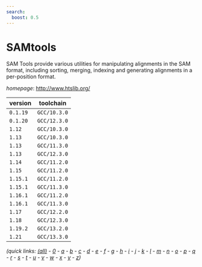 ```yaml
---
search:
  boost: 0.5
---
```

# SAMtools

SAM Tools provide various utilities for manipulating alignments in the SAM format,  including sorting, merging, indexing and generating alignments in a per-position format.

*homepage*: <http://www.htslib.org/>

version | toolchain
--------|----------
``0.1.19`` | ``GCC/10.3.0``
``0.1.20`` | ``GCC/12.3.0``
``1.12`` | ``GCC/10.3.0``
``1.13`` | ``GCC/10.3.0``
``1.13`` | ``GCC/11.3.0``
``1.13`` | ``GCC/12.3.0``
``1.14`` | ``GCC/11.2.0``
``1.15`` | ``GCC/11.2.0``
``1.15.1`` | ``GCC/11.2.0``
``1.15.1`` | ``GCC/11.3.0``
``1.16.1`` | ``GCC/11.2.0``
``1.16.1`` | ``GCC/11.3.0``
``1.17`` | ``GCC/12.2.0``
``1.18`` | ``GCC/12.3.0``
``1.19.2`` | ``GCC/13.2.0``
``1.21`` | ``GCC/13.3.0``


*(quick links: [(all)](../index.md) - [0](../0/index.md) - [a](../a/index.md) - [b](../b/index.md) - [c](../c/index.md) - [d](../d/index.md) - [e](../e/index.md) - [f](../f/index.md) - [g](../g/index.md) - [h](../h/index.md) - [i](../i/index.md) - [j](../j/index.md) - [k](../k/index.md) - [l](../l/index.md) - [m](../m/index.md) - [n](../n/index.md) - [o](../o/index.md) - [p](../p/index.md) - [q](../q/index.md) - [r](../r/index.md) - [s](../s/index.md) - [t](../t/index.md) - [u](../u/index.md) - [v](../v/index.md) - [w](../w/index.md) - [x](../x/index.md) - [y](../y/index.md) - [z](../z/index.md))*

